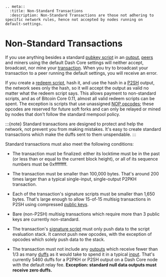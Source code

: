```{eval-rst}
.. meta::
  :title: Non-Standard Transactions
  :description: Non-Standard Transactions are those not adhering to specific network rules, hence not accepted by nodes running on default-settings.
```

# Non-Standard Transactions

If you use anything besides a standard [pubkey script](../resources/glossary.md#pubkey-script) in an [output](../resources/glossary.md#output), [peers](../resources/glossary.md#peer) and miners using the default Dash Core settings will neither accept, broadcast, nor mine your [transaction](../resources/glossary.md#transaction). When you try to broadcast your transaction to a peer running the default settings, you will receive an error.

If you create a [redeem script](../resources/glossary.md#redeem-script), hash it, and use the hash in a [P2SH](../resources/glossary.md#pay-to-script-hash) output, the network sees only the hash, so it will accept the output as valid no matter what the redeem script says. This allows payment to non-standard scripts, and as of Bitcoin Core 0.11, almost all valid redeem scripts can be spent. The exception is scripts that use unassigned [NOP opcodes](https://en.bitcoin.it/wiki/Script#Reserved_words); these opcodes are reserved for future soft forks and can only be relayed or mined by nodes that don't follow the standard mempool policy.

:::{note}
Standard transactions are designed to protect and help the network, not prevent you from making mistakes. It's easy to create standard transactions which make the duffs sent to them unspendable.
:::

Standard transactions must also meet the following conditions:

* The transaction must be finalized: either its locktime must be in the past (or less than or equal to the current block height), or all of its sequence numbers must be 0xffffffff.

* The transaction must be smaller than 100,000 bytes. That's around 200 times larger than a typical single-input, single-output P2PKH transaction.

* Each of the transaction's signature scripts must be smaller than 1,650 bytes. That's large enough to allow 15-of-15 multisig transactions in P2SH using compressed [public keys](../resources/glossary.md#public-key).

* Bare (non-P2SH) multisig transactions which require more than 3 public keys are currently non-standard.

* The transaction's [signature script](../resources/glossary.md#signature-script) must only push data to the script evaluation stack. It cannot push new opcodes, with the exception of opcodes which solely push data to the stack.

* The transaction must not include any [outputs](../resources/glossary.md#output) which receive fewer than 1/3 as many [duffs](../resources/glossary.md#duffs) as it would take to spend it in a typical [input](../resources/glossary.md#input). That's currently 5460 duffs for a P2PKH or P2SH output on a Dash Core node with the default relay fee. **Exception: standard null data outputs must receive zero duffs.**
